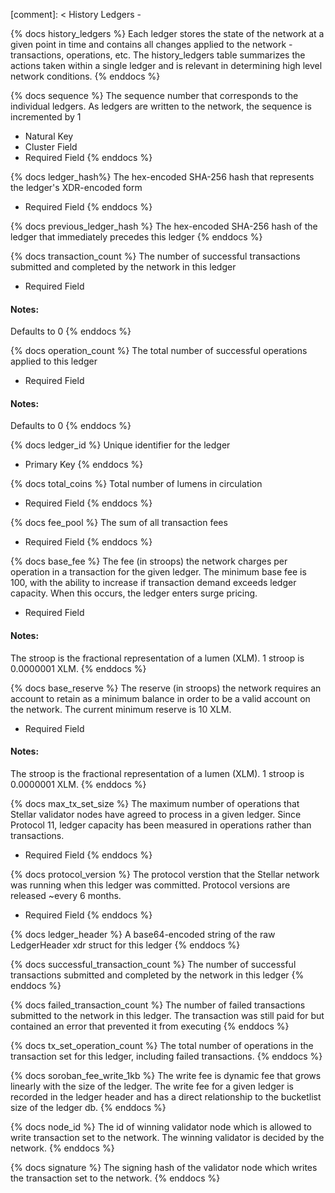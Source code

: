 [comment]: < History Ledgers -

{% docs history_ledgers %}
Each ledger stores the state of the network at a given point in time and contains all changes applied to the network - transactions, operations, etc.
The history_ledgers table summarizes the actions taken within a single ledger and is relevant in determining high level network conditions.
{% enddocs %}

{% docs sequence %}
The sequence number that corresponds to the individual ledgers. As ledgers are written to the network, the sequence is incremented by 1

- Natural Key
- Cluster Field
- Required Field
  {% enddocs %}

{% docs ledger_hash%}
The hex-encoded SHA-256 hash that represents the ledger's XDR-encoded form

- Required Field
  {% enddocs %}

{% docs previous_ledger_hash %}
The hex-encoded SHA-256 hash of the ledger that immediately precedes this ledger
{% enddocs %}

{% docs transaction_count %}
The number of successful transactions submitted and completed by the network in this ledger

- Required Field

#### Notes:

Defaults to 0
{% enddocs %}

{% docs operation_count %}
The total number of successful operations applied to this ledger

- Required Field

#### Notes:

Defaults to 0
{% enddocs %}

{% docs ledger_id %}
Unique identifier for the ledger

- Primary Key
  {% enddocs %}

{% docs total_coins %}
Total number of lumens in circulation

- Required Field
  {% enddocs %}

{% docs fee_pool %}
The sum of all transaction fees

- Required Field
  {% enddocs %}

{% docs base_fee %}
The fee (in stroops) the network charges per operation in a transaction for the given ledger. The minimum base fee is 100, with the ability to increase if transaction demand exceeds ledger capacity. When this occurs, the ledger enters surge pricing.

- Required Field

#### Notes:

The stroop is the fractional representation of a lumen (XLM). 1 stroop is 0.0000001 XLM.
{% enddocs %}

{% docs base_reserve %}
The reserve (in stroops) the network requires an account to retain as a minimum balance in order to be a valid account on the network. The current minimum reserve is 10 XLM.

- Required Field

#### Notes:

The stroop is the fractional representation of a lumen (XLM). 1 stroop is 0.0000001 XLM.
{% enddocs %}

{% docs max_tx_set_size %}
The maximum number of operations that Stellar validator nodes have agreed to process in a given ledger. Since Protocol 11, ledger capacity has been measured in operations rather than transactions.

- Required Field
  {% enddocs %}

{% docs protocol_version %}
The protocol verstion that the Stellar network was running when this ledger was committed. Protocol versions are released ~every 6 months.

- Required Field
  {% enddocs %}

{% docs ledger_header %}
A base64-encoded string of the raw LedgerHeader xdr struct for this ledger
{% enddocs %}

{% docs successful_transaction_count %}
The number of successful transactions submitted and completed by the network in this ledger
{% enddocs %}

{% docs failed_transaction_count %}
The number of failed transactions submitted to the network in this ledger. The transaction was still paid for but contained an error that prevented it from executing
{% enddocs %}

{% docs tx_set_operation_count %}
The total number of operations in the transaction set for this ledger, including failed transactions.
{% enddocs %}

{% docs soroban_fee_write_1kb %}
The write fee is dynamic fee that grows linearly with the size of the ledger. The write fee for a given ledger is recorded in the ledger header and has a direct relationship to the bucketlist size of the ledger db.
{% enddocs %}

{% docs node_id %}
The id of winning validator node which is allowed to write transaction set to the network. The winning validator is decided by the network.
{% enddocs %}

{% docs signature %}
The signing hash of the validator node which writes the transaction set to the network.
{% enddocs %}
